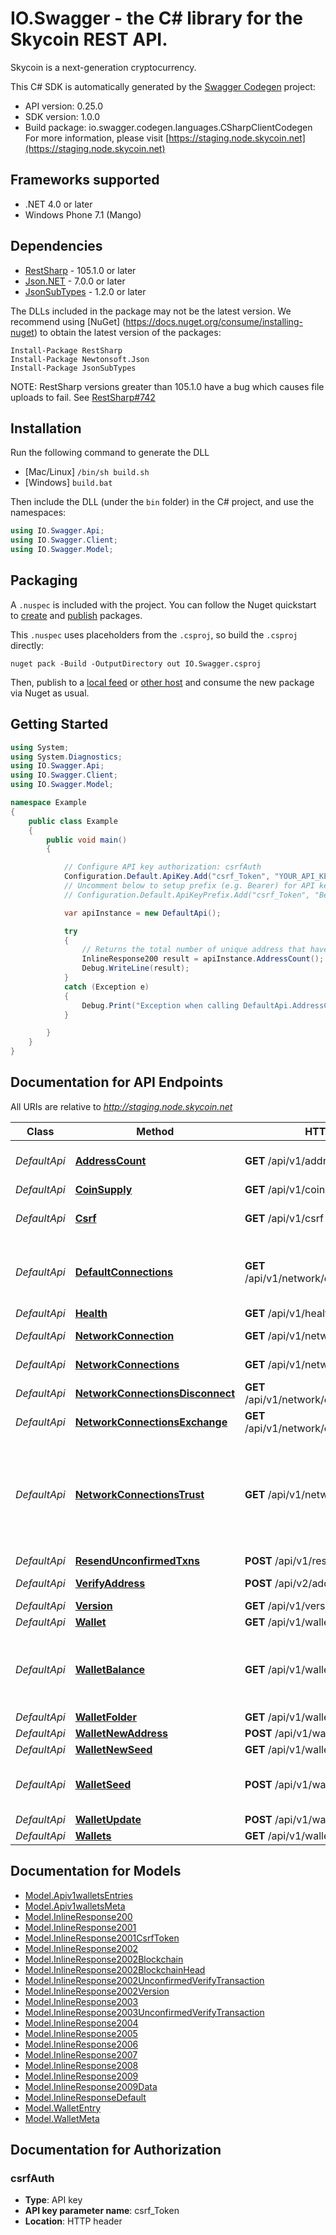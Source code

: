 # IO.Swagger - the C# library for the Skycoin REST API.

Skycoin is a next-generation cryptocurrency.

This C# SDK is automatically generated by the [Swagger Codegen](https://github.com/swagger-api/swagger-codegen) project:

- API version: 0.25.0
- SDK version: 1.0.0
- Build package: io.swagger.codegen.languages.CSharpClientCodegen
    For more information, please visit [https://staging.node.skycoin.net](https://staging.node.skycoin.net)

<a name="frameworks-supported"></a>
## Frameworks supported
- .NET 4.0 or later
- Windows Phone 7.1 (Mango)

<a name="dependencies"></a>
## Dependencies
- [RestSharp](https://www.nuget.org/packages/RestSharp) - 105.1.0 or later
- [Json.NET](https://www.nuget.org/packages/Newtonsoft.Json/) - 7.0.0 or later
- [JsonSubTypes](https://www.nuget.org/packages/JsonSubTypes/) - 1.2.0 or later

The DLLs included in the package may not be the latest version. We recommend using [NuGet] (https://docs.nuget.org/consume/installing-nuget) to obtain the latest version of the packages:
```
Install-Package RestSharp
Install-Package Newtonsoft.Json
Install-Package JsonSubTypes
```

NOTE: RestSharp versions greater than 105.1.0 have a bug which causes file uploads to fail. See [RestSharp#742](https://github.com/restsharp/RestSharp/issues/742)

<a name="installation"></a>
## Installation
Run the following command to generate the DLL
- [Mac/Linux] `/bin/sh build.sh`
- [Windows] `build.bat`

Then include the DLL (under the `bin` folder) in the C# project, and use the namespaces:
```csharp
using IO.Swagger.Api;
using IO.Swagger.Client;
using IO.Swagger.Model;
```
<a name="packaging"></a>
## Packaging

A `.nuspec` is included with the project. You can follow the Nuget quickstart to [create](https://docs.microsoft.com/en-us/nuget/quickstart/create-and-publish-a-package#create-the-package) and [publish](https://docs.microsoft.com/en-us/nuget/quickstart/create-and-publish-a-package#publish-the-package) packages.

This `.nuspec` uses placeholders from the `.csproj`, so build the `.csproj` directly:

```
nuget pack -Build -OutputDirectory out IO.Swagger.csproj
```

Then, publish to a [local feed](https://docs.microsoft.com/en-us/nuget/hosting-packages/local-feeds) or [other host](https://docs.microsoft.com/en-us/nuget/hosting-packages/overview) and consume the new package via Nuget as usual.

<a name="getting-started"></a>
## Getting Started

```csharp
using System;
using System.Diagnostics;
using IO.Swagger.Api;
using IO.Swagger.Client;
using IO.Swagger.Model;

namespace Example
{
    public class Example
    {
        public void main()
        {

            // Configure API key authorization: csrfAuth
            Configuration.Default.ApiKey.Add("csrf_Token", "YOUR_API_KEY");
            // Uncomment below to setup prefix (e.g. Bearer) for API key, if needed
            // Configuration.Default.ApiKeyPrefix.Add("csrf_Token", "Bearer");

            var apiInstance = new DefaultApi();

            try
            {
                // Returns the total number of unique address that have coins.
                InlineResponse200 result = apiInstance.AddressCount();
                Debug.WriteLine(result);
            }
            catch (Exception e)
            {
                Debug.Print("Exception when calling DefaultApi.AddressCount: " + e.Message );
            }

        }
    }
}
```

<a name="documentation-for-api-endpoints"></a>
## Documentation for API Endpoints

All URIs are relative to *http://staging.node.skycoin.net*

Class | Method | HTTP request | Description
------------ | ------------- | ------------- | -------------
*DefaultApi* | [**AddressCount**](docs/DefaultApi.md#addresscount) | **GET** /api/v1/addresscount | Returns the total number of unique address that have coins.
*DefaultApi* | [**CoinSupply**](docs/DefaultApi.md#coinsupply) | **GET** /api/v1/coinSupply | 
*DefaultApi* | [**Csrf**](docs/DefaultApi.md#csrf) | **GET** /api/v1/csrf | Creates a new CSRF token. Previous CSRF tokens are invalidated by this call.
*DefaultApi* | [**DefaultConnections**](docs/DefaultApi.md#defaultconnections) | **GET** /api/v1/network/defaultConnections | defaultConnectionsHandler returns the list of default hardcoded bootstrap addresses.\\n They are not necessarily connected to.
*DefaultApi* | [**Health**](docs/DefaultApi.md#health) | **GET** /api/v1/health | Returns node health data.
*DefaultApi* | [**NetworkConnection**](docs/DefaultApi.md#networkconnection) | **GET** /api/v1/network/connection | This endpoint returns a specific connection.
*DefaultApi* | [**NetworkConnections**](docs/DefaultApi.md#networkconnections) | **GET** /api/v1/network/connections | This endpoint returns all outgoings connections.
*DefaultApi* | [**NetworkConnectionsDisconnect**](docs/DefaultApi.md#networkconnectionsdisconnect) | **GET** /api/v1/network/connection/disconnect | 
*DefaultApi* | [**NetworkConnectionsExchange**](docs/DefaultApi.md#networkconnectionsexchange) | **GET** /api/v1/network/connections/exchange | 
*DefaultApi* | [**NetworkConnectionsTrust**](docs/DefaultApi.md#networkconnectionstrust) | **GET** /api/v1/network/connections/trust | trustConnectionsHandler returns all trusted connections.\\n They are not necessarily connected to. In the default configuration, these will be a subset of the default hardcoded bootstrap addresses.
*DefaultApi* | [**ResendUnconfirmedTxns**](docs/DefaultApi.md#resendunconfirmedtxns) | **POST** /api/v1/resendUnconfirmedTxns | 
*DefaultApi* | [**VerifyAddress**](docs/DefaultApi.md#verifyaddress) | **POST** /api/v2/address/verify | healthHandler returns node health data.
*DefaultApi* | [**Version**](docs/DefaultApi.md#version) | **GET** /api/v1/version | 
*DefaultApi* | [**Wallet**](docs/DefaultApi.md#wallet) | **GET** /api/v1/wallet | Returns a wallet by id.
*DefaultApi* | [**WalletBalance**](docs/DefaultApi.md#walletbalance) | **GET** /api/v1/wallet/balance | Returns the wallet's balance, both confirmed and predicted.  The predicted balance is the confirmed balance minus the pending spends.
*DefaultApi* | [**WalletFolder**](docs/DefaultApi.md#walletfolder) | **GET** /api/v1/wallets/folderName | 
*DefaultApi* | [**WalletNewAddress**](docs/DefaultApi.md#walletnewaddress) | **POST** /api/v1/wallet/newAddress | 
*DefaultApi* | [**WalletNewSeed**](docs/DefaultApi.md#walletnewseed) | **GET** /api/v1/wallet/newSeed | 
*DefaultApi* | [**WalletSeed**](docs/DefaultApi.md#walletseed) | **POST** /api/v1/wallet/seed | This endpoint only works for encrypted wallets. If the wallet is unencrypted, The seed will be not returned.
*DefaultApi* | [**WalletUpdate**](docs/DefaultApi.md#walletupdate) | **POST** /api/v1/wallet/update | Update the wallet.
*DefaultApi* | [**Wallets**](docs/DefaultApi.md#wallets) | **GET** /api/v1/wallets | 


<a name="documentation-for-models"></a>
## Documentation for Models

 - [Model.Apiv1walletsEntries](docs/Apiv1walletsEntries.md)
 - [Model.Apiv1walletsMeta](docs/Apiv1walletsMeta.md)
 - [Model.InlineResponse200](docs/InlineResponse200.md)
 - [Model.InlineResponse2001](docs/InlineResponse2001.md)
 - [Model.InlineResponse2001CsrfToken](docs/InlineResponse2001CsrfToken.md)
 - [Model.InlineResponse2002](docs/InlineResponse2002.md)
 - [Model.InlineResponse2002Blockchain](docs/InlineResponse2002Blockchain.md)
 - [Model.InlineResponse2002BlockchainHead](docs/InlineResponse2002BlockchainHead.md)
 - [Model.InlineResponse2002UnconfirmedVerifyTransaction](docs/InlineResponse2002UnconfirmedVerifyTransaction.md)
 - [Model.InlineResponse2002Version](docs/InlineResponse2002Version.md)
 - [Model.InlineResponse2003](docs/InlineResponse2003.md)
 - [Model.InlineResponse2003UnconfirmedVerifyTransaction](docs/InlineResponse2003UnconfirmedVerifyTransaction.md)
 - [Model.InlineResponse2004](docs/InlineResponse2004.md)
 - [Model.InlineResponse2005](docs/InlineResponse2005.md)
 - [Model.InlineResponse2006](docs/InlineResponse2006.md)
 - [Model.InlineResponse2007](docs/InlineResponse2007.md)
 - [Model.InlineResponse2008](docs/InlineResponse2008.md)
 - [Model.InlineResponse2009](docs/InlineResponse2009.md)
 - [Model.InlineResponse2009Data](docs/InlineResponse2009Data.md)
 - [Model.InlineResponseDefault](docs/InlineResponseDefault.md)
 - [Model.WalletEntry](docs/WalletEntry.md)
 - [Model.WalletMeta](docs/WalletMeta.md)


<a name="documentation-for-authorization"></a>
## Documentation for Authorization

<a name="csrfAuth"></a>
### csrfAuth

- **Type**: API key
- **API key parameter name**: csrf_Token
- **Location**: HTTP header

